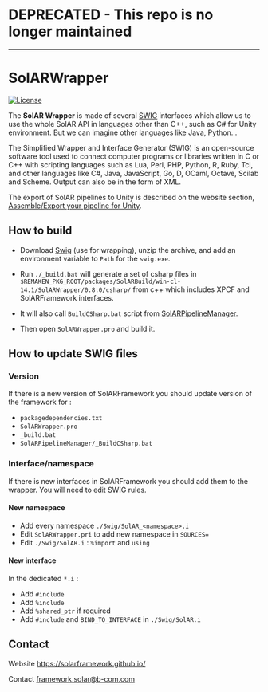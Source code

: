 # DEPRECATED - This repo is no longer maintained
----
# SolARWrapper

[![License](https://img.shields.io/github/license/SolARFramework/SwigWrapper?style=flat-square&label=License)](https://www.apache.org/licenses/LICENSE-2.0)

The **SolAR Wrapper** is made of several [SWIG](http://www.swig.org/) interfaces which allow us to use the whole SolAR API in languages other than C++, such as C# for Unity environment. But we can imagine other languages like Java, Python...

The Simplified Wrapper and Interface Generator (SWIG) is an open-source software tool used to connect computer programs or libraries written in C or C++ with scripting languages such as Lua, Perl, PHP, Python, R, Ruby, Tcl, and other languages like C#, Java, JavaScript, Go, D, OCaml, Octave, Scilab and Scheme. Output can also be in the form of XML.

The export of SolAR pipelines to Unity is described on the website section, [Assemble/Export your pipeline for Unity](http://www.solarframework.org/assemble/unity_pipeline/#export_your_pipeline_for_unity).

## How to build

* Download [Swig](http://www.swig.org/) (use for wrapping), unzip the archive, and add an environment variable to `Path` for the `swig.exe`. 

* Run `./_build.bat` will generate a set of csharp files in `$REMAKEN_PKG_ROOT/packages/SolARBuild/win-cl-14.1/SolARWrapper/0.8.0/csharp/` from c++ which includes XPCF and SolARFramework interfaces.

* It will also call `BuildCSharp.bat` script from [SolARPipelineManager](https://github.com/SolarFramework/SolARPipelineManager).

* Then open `SolARWrapper.pro` and build it.

## How to update SWIG files

### Version
If there is a new version of SolARFramework you should update version of the framework for :
* `packagedependencies.txt`
* `SolARWrapper.pro`
* `_build.bat`
* `SolARPipelineManager/_BuildCSharp.bat`

### Interface/namespace
If there is new interfaces in SolARFramework you should add them to the wrapper. You will need to edit SWIG rules.

#### New namespace

* Add every namespace `./Swig/SolAR_<namespace>.i`
* Edit `SolARWrapper.pri` to add new namespace in `SOURCES=`
* Edit `./Swig/SolAR.i` :  `%import` and `using`

#### New interface

In the dedicated `*.i` :
* Add `#include`
* Add `%include`
* Add `%shared_ptr` if required
* Add `#include` and `BIND_TO_INTERFACE` in `./Swig/SolAR.i`

## Contact 
Website https://solarframework.github.io/

Contact framework.solar@b-com.com



